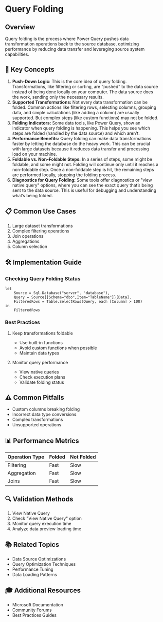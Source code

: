 # Query Folding

## Overview
Query folding is the process where Power Query pushes data transformation operations back to the source database, optimizing performance by reducing data transfer and leveraging source system capabilities.


## 🎯 Key Concepts
1. **Push-Down Logic:** This is the core idea of query folding. Transformations, like filtering or sorting, are “pushed” to the data source instead of being done locally on your computer. The data source does the work, sending only the necessary results.
2. **Supported Transformations:** Not every data transformation can be folded. Common actions like filtering rows, selecting columns, grouping data, and simple calculations (like adding a column) are usually supported. But complex steps (like custom functions) may not be folded.
3. **Folding Indicators:** Some data tools, like Power Query, show an indicator when query folding is happening. This helps you see which steps are folded (handled by the data source) and which aren’t.
4. **Performance Benefits:** Query folding can make data transformations faster by letting the database do the heavy work. This can be crucial with large datasets because it reduces data transfer and processing load on your machine.
5. **Foldable vs. Non-Foldable Steps:** In a series of steps, some might be foldable, and some might not. Folding will continue only until it reaches a non-foldable step. Once a non-foldable step is hit, the remaining steps are performed locally, stopping the folding process.
6. **Diagnostics for Query Folding:** Some tools offer diagnostics or "view native query" options, where you can see the exact query that’s being sent to the data source. This is useful for debugging and understanding what’s being folded.

## 📋 Common Use Cases
1. Large dataset transformations
2. Complex filtering operations
3. Join operations
4. Aggregations
5. Column selection

## 🛠️ Implementation Guide

### Checking Query Folding Status
```powerquery
let
    Source = Sql.Database("server", "database"),
    Query = Source{[Schema="dbo",Item="TableName"]}[Data],
    FilteredRows = Table.SelectRows(Query, each [Column] > 100)
in
    FilteredRows
```

### Best Practices
1. Keep transformations foldable
   - Use built-in functions
   - Avoid custom functions when possible
   - Maintain data types

2. Monitor query performance
   - View native queries
   - Check execution plans
   - Validate folding status

## ⚠️ Common Pitfalls
- Custom columns breaking folding
- Incorrect data type conversions
- Complex transformations
- Unsupported operations

## 📊 Performance Metrics
| Operation Type | Folded | Not Folded |
|---------------|---------|------------|
| Filtering     | Fast    | Slow       |
| Aggregation   | Fast    | Slow       |
| Joins         | Fast    | Slow       |

## 🔍 Validation Methods
1. View Native Query
2. Check "View Native Query" option
3. Monitor query execution time
4. Analyze data preview loading time

## 📚 Related Topics
- Data Source Optimizations
- Query Optimization Techniques
- Performance Tuning
- Data Loading Patterns

## 🎓 Additional Resources
- Microsoft Documentation
- Community Forums
- Best Practices Guides
